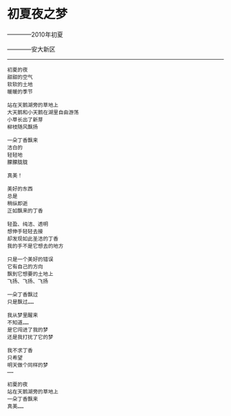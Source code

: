 # 初夏夜之梦

————2010年初夏

————安大新区

-------------

	初夏的夜
	甜甜的空气
	软软的土地
	暖暖的季节

	站在天鹅湖旁的草地上
	大天鹅和小天鹅在湖里自由游荡
	小草长出了新芽
	柳枝随风飘扬

	一朵丁香飘来
	洁白的
	轻轻地
	朦朦胧胧

	真美！

	美好的东西
	总是
	稍纵即逝
	正如飘来的丁香

	轻盈、纯洁、透明
	想伸手轻轻去接
	却发现如此圣洁的丁香
	我的手不是它想去的地方

	只是一个美好的错误
	它有自己的方向
	飘到它想要的土地上
	飞扬、飞扬、飞扬

	一朵丁香飘过
	只是飘过……

	我从梦里醒来
	不知道……
	是它闯进了我的梦
	还是我打扰了它的梦

	我不求丁香
	只希望
	明天做个同样的梦
	……

	初夏的夜
	站在天鹅湖旁的草地上
	一朵丁香飘来
	真美……
